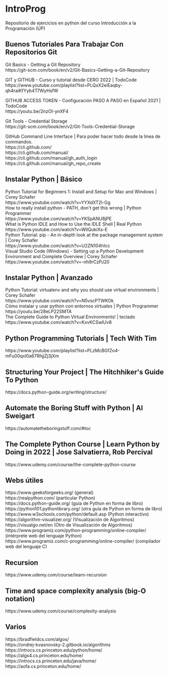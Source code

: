<h1>IntroProg</h1>
<p>
Repositorio de ejercicios en python del curso Introducción a la Programación (UP)
</p>
<h2>Buenos Tutoriales Para Trabajar Con Repositorios Git</h2>
<p>
Git Basics - Getting a Git Repository <br>
https://git-scm.com/book/en/v2/Git-Basics-Getting-a-Git-Repository
</p>
<p>
GIT y GITHUB - Curso y tutorial desde CERO 2022 | TodoCode <br>
https://www.youtube.com/playlist?list=PLQxX2eiEaqby-qh4raiKfYyb4T7WyHsfW
</p>
<p>
GITHUB ACCESS TOKEN - Configuración PASO A PASO en Español 2021 | TodoCode <br>
https://youtu.be/2nzOI-ynXF4 <br>
</p>
<p>
Git Tools - Credential Storage <br>
https://git-scm.com/book/en/v2/Git-Tools-Credential-Storage
</p>
<p>
GitHub Command Line Interface | Para poder hacer todo desde la línea de commandos.<br>
https://cli.github.com/ <br>
https://cli.github.com/manual/ <br>
https://cli.github.com/manual/gh_auth_login <br>
https://cli.github.com/manual/gh_repo_create <br>
</p>

<h2>Instalar Python | Básico</h2>
<p>
Python Tutorial for Beginners 1: Install and Setup for Mac and Windows | Corey Schafer <br>
https://www.youtube.com/watch?v=YYXdXT2l-Gg <br>
How to really install python - PATH, don't get this wrong | Python Programmer<br>
https://www.youtube.com/watch?v=YKSpANU8jPE <br>
What is Python IDLE and How to Use the IDLE Shell | Real Python <br>
https://www.youtube.com/watch?v=WIlQukiXs-E <br>
Python Tutorial: pip - An in-depth look at the package management system | Corey Schafer <br>
https://www.youtube.com/watch?v=U2ZN104hIcc <br>
Visual Studio Code (Windows) - Setting up a Python Development Environment and Complete Overview | Corey Schafer <br>
https://www.youtube.com/watch?v=-nh9rCzPJ20
</p>

<h2>Instalar Python | Avanzado</h2>
<p>
Python Tutorial: virtualenv and why you should use virtual environments | Corey Schafer <br>
https://www.youtube.com/watch?v=N5vscPTWKOk <br>
Cómo instalar y usar python con entornos virtuales | Python Programmer <br>
https://youtu.be/28eLP22SMTA <br>
The Complete Guide to Python Virtual Environments! | teclado <br>
https://www.youtube.com/watch?v=KxvKCSwlUv8 <br>
</p>

<h2>Python Programming Tutorials | Tech With Tim</h2>
<p>
https://www.youtube.com/playlist?list=PLzMcBGfZo4-mFu00qxl0a67RhjjZj3jXm
</p>

<h2>Structuring Your Project | The Hitchhiker's Guide To Python</h2>
<p>https://docs.python-guide.org/writing/structure/</p>

<h2>Automate the Boring Stuff with Python | Al Sweigart</h2>
<p>https://automatetheboringstuff.com/#toc</p>

<h2>The Complete Python Course | Learn Python by Doing in 2022 | Jose Salvatierra, Rob Percival</h2>
<p>https://www.udemy.com/course/the-complete-python-course</p>

<h2>Webs útiles</h2>
<p>
https://www.geeksforgeeks.org/ (general)<br>
https://realpython.com/ (particular Python)<br>
https://docs.python-guide.org/ (guía de Python en forma de libro)<br>
https://python101.pythonlibrary.org/ (otra guía de Python en forma de libro)<br>
https://www.w3schools.com/python/default.asp (Python interactivo)<br>
https://algorithm-visualizer.org/ (Visualización de Algoritmos)<br>
https://visualgo.net/en (Otro de Visualización de Algoritmos)<br>
https://www.programiz.com/python-programming/online-compiler/ (intérprete web del lenguaje Python)<br>
https://www.programiz.com/c-programming/online-compiler/ (compilador web del lenguaje C)<br>
</p>

<h2>Recursion</h2>
<p>https://www.udemy.com/course/learn-recursion</p>
<h2>Time and space complexity analysis (big-O notation)</h2>
<p>https://www.udemy.com/course/complexity-analysis</p>

<h2>Varios</h2>
https://bradfieldcs.com/algos/<br>
https://ondrej-kvasnovsky-2.gitbook.io/algorithms<br>
https://introcs.cs.princeton.edu/python/home/<br>
https://algs4.cs.princeton.edu/home/<br>
https://introcs.cs.princeton.edu/java/home/<br>
https://aofa.cs.princeton.edu/home/<br>
